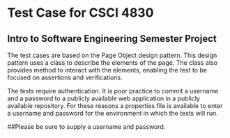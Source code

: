 # Test Case for CSCI 4830
## Intro to Software Engineering Semester Project

The test cases are based on the Page Object design pattern.
This design pattern uses a class to describe the elements of the page.
The class also provides method to interact with the elements, enabling the test to be focused on assertions and verifications.

The tests require authentication. 
It is poor practice to commit a username and a password to a publicly available web application in a publicly available repository.
For these reasons a properties file is available to enter a username and password for the environment in which the tests will run.

##Please be sure to supply a username and password.